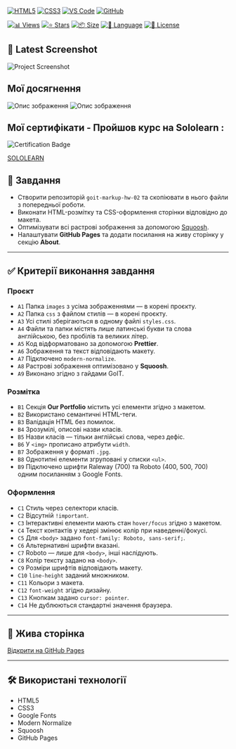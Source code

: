 <!-- AUTOGEN:STATS -->
[![HTML5](https://img.shields.io/badge/HTML5-E34F26?style=for-the-badge&logo=html5&logoColor=white)](https://developer.mozilla.org/en-US/docs/Web/HTML) [![CSS3](https://img.shields.io/badge/CSS3-1572B6?style=for-the-badge&logo=css3&logoColor=white)](https://developer.mozilla.org/en-US/docs/Web/CSS) [![VS Code](https://img.shields.io/badge/VS_Code-007ACC?style=for-the-badge&logo=visual-studio-code&logoColor=white)](https://code.visualstudio.com/) [![GitHub](https://img.shields.io/badge/GitHub-181717?style=for-the-badge&logo=github&logoColor=white)](https://github.com/) 

[![📊 Views](https://img.shields.io/endpoint?url=https://raw.githubusercontent.com/VuToV-Mykola/goit-markup-hw-02/main/assets/db/visitors-badge.json)](https://github.com/VuToV-Mykola/goit-markup-hw-02/graphs/traffic)
[![⭐ Stars](https://img.shields.io/endpoint?url=https://raw.githubusercontent.com/VuToV-Mykola/goit-markup-hw-02/main/assets/db/likes-badge.json)](https://github.com/VuToV-Mykola/goit-markup-hw-02/actions/workflows/screenshot-and-visitor.yaml)
[![📦 Size](https://img.shields.io/endpoint?url=https://raw.githubusercontent.com/VuToV-Mykola/goit-markup-hw-02/main/assets/db/repo-size.json)](https://github.com/VuToV-Mykola/goit-markup-hw-02)
[![📝 Language](https://img.shields.io/endpoint?url=https://raw.githubusercontent.com/VuToV-Mykola/goit-markup-hw-02/main/assets/db/repo-language.json)](https://github.com/VuToV-Mykola/goit-markup-hw-02)
[![📄 License](https://img.shields.io/endpoint?url=https://raw.githubusercontent.com/VuToV-Mykola/goit-markup-hw-02/main/assets/db/repo-license.json)](https://github.com/VuToV-Mykola/goit-markup-hw-02/blob/main/LICENSE)

## 📸 Latest Screenshot
![Project Screenshot](assets/screenshot.png)
<!-- END:AUTOGEN -->

## Мої досягнення

![Опис зображення](./assets/head.jpg) ![Опис зображення](./assets/hw-02.jpg)

## Мої сертифікати - Пройшов курс на Sololearn :

![Certification Badge](./assets/certificat.jpg)

[SOLOLEARN](https://www.sololearn.com/certificates/CT-UJ9JRYCU)

## 📌 Завдання

- Створити репозиторій `goit-markup-hw-02` та скопіювати в нього файли з попередньої роботи.
- Виконати HTML-розмітку та CSS-оформлення сторінки відповідно до макета.
- Оптимізувати всі растрові зображення за допомогою [Squoosh](https://squoosh.app/).
- Налаштувати **GitHub Pages** та додати посилання на живу сторінку у секцію **About**.

---

## ✅ Критерії виконання завдання

### **Проєкт**

- `A1` Папка `images` з усіма зображеннями — в корені проєкту.
- `A2` Папка `css` з файлом стилів — в корені проєкту.
- `A3` Усі стилі зберігаються в одному файлі `styles.css`.
- `A4` Файли та папки містять лише латинські букви та слова англійською, без пробілів та великих літер.
- `A5` Код відформатовано за допомогою **Prettier**.
- `A6` Зображення та текст відповідають макету.
- `A7` Підключено `modern-normalize`.
- `A8` Растрові зображення оптимізовано у **Squoosh**.
- `A9` Виконано згідно з гайдами GoIT.

### **Розмітка**

- `B1` Секція **Our Portfolio** містить усі елементи згідно з макетом.
- `B2` Використано семантичні HTML-теги.
- `B3` Валідація HTML без помилок.
- `B4` Зрозумілі, описові назви класів.
- `B5` Назви класів — тільки англійські слова, через дефіс.
- `B6` У `<img>` прописано атрибути `width`.
- `B7` Зображення у форматі `.jpg`.
- `B8` Однотипні елементи згруповані у списки `<ul>`.
- `B9` Підключено шрифти Raleway (700) та Roboto (400, 500, 700) одним посиланням з Google Fonts.

### **Оформлення**

- `C1` Стиль через селектори класів.
- `C2` Відсутній `!important`.
- `C3` Інтерактивні елементи мають стан `hover/focus` згідно з макетом.
- `C4` Текст контактів у хедері змінює колір при наведенні/фокусі.
- `C5` Для `<body>` задано `font-family: Roboto, sans-serif;`.
- `C6` Альтернативні шрифти вказані.
- `C7` Roboto — лише для `<body>`, інші наслідують.
- `C8` Колір тексту задано на `<body>`.
- `C9` Розміри шрифтів відповідають макету.
- `C10` `line-height` заданий множником.
- `C11` Кольори з макета.
- `C12` `font-weight` згідно дизайну.
- `C13` Кнопкам задано `cursor: pointer`.
- `C14` Не дублюються стандартні значення браузера.

---

## 🔗 Жива сторінка

[Відкрити на GitHub Pages](https://vutov-mykola.github.io/goit-markup-hw-02/)

---

## 🛠 Використані технології

- HTML5
- CSS3
- Google Fonts
- Modern Normalize
- Squoosh
- GitHub Pages
